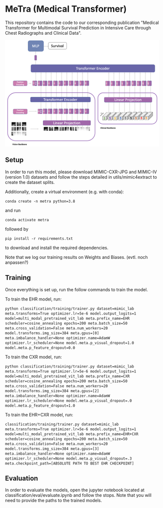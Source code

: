 MeTra (Medical Transformer)
=========================

This repository contains the code to our corresponding publication "Medical Transformer for Multimodal Survival Prediction in Intensive Care through Chest Radiographs and Clinical Data".

![alt text](assets/model.png)


## Setup

In order to run this model, please download MIMIC-CXR-JPG and MIMIC-IV (version 1.0) datasets and follow the steps detailed in utils/mimic4extract to create the dataset splits.

Additionally, create a virtual environment (e.g. with conda):
````
conda create -n metra python=3.8
````

and run 
```
conda activate metra
```
followed by
```
pip install -r requirements.txt
```
to download and install the required dependencies.

Note that we log our training results on Weights and Biases. (evtl. noch anpassen?)


## Training

Once everything is set up, run the follow commands to train the model.

To train the EHR model, run:
```
python classification/training/trainer.py dataset=mimic_lab meta.transforms=True optimizer.lr=5e-6 model.output_logits=1 model=multi_modal_pretrained_vit_lab meta.prefix_name=EHR scheduler=cosine_annealing epochs=200 meta.batch_size=50 meta.cross_validation=False meta.num_workers=20 model.transforms.img_size=384 meta.gpus=[0] meta.imbalance_handler=None optimizer.name=AdamW optimizer.lr_scheduler=None model.meta.p_visual_dropout=1.0 model.meta.p_feature_dropout=0.0

```

To train the CXR model, run:
```
python classification/training/trainer.py dataset=mimic_lab meta.transforms=True optimizer.lr=5e-6 model.output_logits=1 model=multi_modal_pretrained_vit_lab meta.prefix_name=CXR scheduler=cosine_annealing epochs=200 meta.batch_size=50 meta.cross_validation=False meta.num_workers=20 model.transforms.img_size=384 meta.gpus=[2] meta.imbalance_handler=None optimizer.name=AdamW optimizer.lr_scheduler=None model.meta.p_visual_dropout=.0 model.meta.p_feature_dropout=1.0
```

To train the EHR+CXR model, run:
```
classification/training/trainer.py dataset=mimic_lab meta.transforms=True optimizer.lr=5e-6 model.output_logits=1 model=multi_modal_pretrained_vit_lab meta.prefix_name=EHR+CXR scheduler=cosine_annealing epochs=200 meta.batch_size=50 meta.cross_validation=False meta.num_workers=20 model.transforms.img_size=384 meta.gpus=[3] meta.imbalance_handler=None optimizer.name=AdamW optimizer.lr_scheduler=None model.meta.p_visual_dropout=.3 meta.checkpoint_path=[ABSOLUTE PATH TO BEST EHR CHECKPOINT]
```

## Evaluation

In order to evaluate the models, open the jupyter notebook located at classification/eval/evaluate.ipynb and follow the stops. Note that you will need to provide the paths to the trained models.


